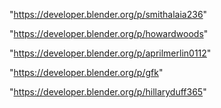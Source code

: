 "https://developer.blender.org/p/smithalaia236"

"https://developer.blender.org/p/howardwoods"

"https://developer.blender.org/p/aprilmerlin0112"

"https://developer.blender.org/p/gfk"

"https://developer.blender.org/p/hillaryduff365"

 
 
